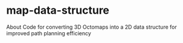 # map-data-structure
 About  Code for converting 3D Octomaps into a 2D data structure for improved path planning efficiency
